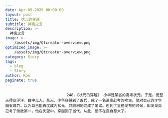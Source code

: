 ```yaml
---
date: Apr-09-2020 00:00:00
layout: post
title: 状元的穿越
subtitle: 神寓之言
description: >-
  神寓之言
image: >-
    /assets/img/Qtcreator-overview.png
optimized_image: >-
    /assets/img/Qtcreator-overview.png
category: Story
tags:
  - blog
  - Story
author: Ron
paginate: true
---
```


							　　248，《状元的穿越》 小华是某省的高考状元，于是，便整天得意洋洋，目中无人。某天，小华穿越到了古代，成了一名进京赶考的考生。他对自己的才华胸有成竹，以为自己能再度成为状元，并顺利地完成了笔试。但到了皇榜发布的时候，却发现自己考了倒数第一，他在失望中，穿越回了当代，从此，便不在妄自尊大了。
							
							
						